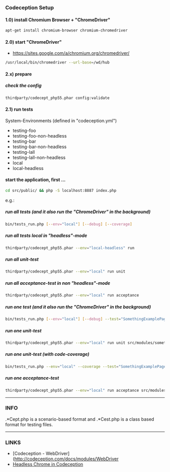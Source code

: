 ### Codeception Setup

#### 1.0) install Chromium Browser + "ChromeDriver"

  ```bash
  apt-get install chromium-browser chromium-chromedriver
  ```
  
#### 2.0) start "ChromeDriver"

  - https://sites.google.com/a/chromium.org/chromedriver/

  ```bash
  /usr/local/bin/chromedriver --url-base=/wd/hub
  ```
  
#### 2.x) prepare

  ##### check the config
  ```bash
  thirdparty/codecept_php55.phar config:validate
  ```
  
#### 2.1) run tests

  System-Environments (defined in "codeception.yml")
  - testing-foo
  - testing-foo-non-headless
  - testing-bar
  - testing-bar-non-headless
  - testing-lall
  - testing-lall-non-headless
  - local
  - local-headless
  
  #### start the application, first ...
  
  ```bash
  cd src/public/ && php -S localhost:8887 index.php
  ```  

  e.g.:
  

  ##### run all tests (and it also run the "ChromeDriver" in the background)
  
  ```bash
  bin/tests_run.php [--env="local"] [--debug] [--coverage]
  ```

  ##### run all tests local in "headless"-mode

  ```bash
  thirdparty/codecept_php55.phar --env="local-headless" run
  ```

  ##### run all unit-test
  
  ```bash
  thirdparty/codecept_php55.phar --env="local" run unit
  ```
  
  ##### run all acceptance-test in non "headless"-mode

  ```bash
  thirdparty/codecept_php55.phar --env="local" run acceptance
  ```
  
  ##### run one test (and it also run the "ChromeDriver" in the background)
  
  ```bash
  bin/tests_run.php [--env="local"] [--debug] --test="SomethingExamplePageView_Lall_AcceptanceCest[.php]"
  ```

  ##### run one unit-test
  
  ```bash
  thirdparty/codecept_php55.phar --env="local" run unit src/modules/something/example/SomethingExamplePageView_Lall_UnitCest.php
  ```
  
  ##### run one unit-test (with code-coverage)
  
  ```bash
  bin/tests_run.php --env="local" --coverage --test="SomethingExamplePageView_Lall_UnitCest.php"
  ```

  ##### run one acceptance-test

  ```bash
  thirdparty/codecept_php55.phar --env="local" run acceptance src/modules/something/example/SomethingExamplePageView_Lall_AcceptanceCest.php
  ```

------------------------------------------------------------------------------------------------------------

### INFO

.*Cept.php is a scenario-based format and .*Cest.php is a class based format for testing files.

------------------------------------------------------------------------------------------------------------

### LINKS

- [Codeception - WebDriver](http://codeception.com/docs/modules/WebDriver
- [Headless Chrome in Codeception](http://phptest.club/t/how-to-run-headless-chrome-in-codeception/1544)
